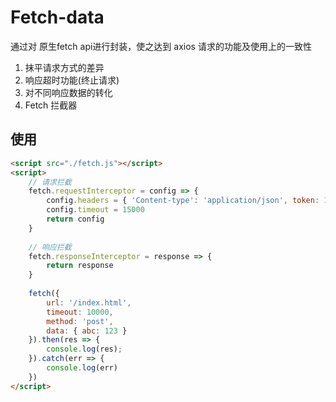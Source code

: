 # Fetch-data
通过对 原生fetch api进行封装，使之达到 axios 请求的功能及使用上的一致性


1. 抹平请求方式的差异
2. 响应超时功能(终止请求)
3. 对不同响应数据的转化
4. Fetch 拦截器

## 使用
```html
<script src="./fetch.js"></script>
<script>
    // 请求拦截
    fetch.requestInterceptor = config => {
        config.headers = { 'Content-type': 'application/json', token: 123 }
        config.timeout = 15000
        return config
    }
  
    // 响应拦截
    fetch.responseInterceptor = response => {
        return response
    }
  
    fetch({
        url: '/index.html',
        timeout: 10000,
        method: 'post',
        data: { abc: 123 }
    }).then(res => {
        console.log(res);
    }).catch(err => {
        console.log(err)
    })
</script>
```
